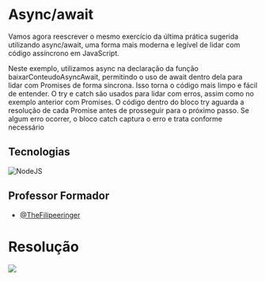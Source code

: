 # Async/await

Vamos agora reescrever o mesmo exercício da última prática sugerida utilizando async/await, uma
forma mais moderna e legível de lidar com código assíncrono em JavaScript.

Neste exemplo, utilizamos async na declaração da função baixarConteudoAsyncAwait, permitindo
o uso de await dentro dela para lidar com Promises de forma síncrona. Isso torna o código mais
limpo e fácil de entender.
O try e catch são usados para lidar com erros, assim como no exemplo anterior com Promises. O
código dentro do bloco try aguarda a resolução de cada Promise antes de prosseguir para o
próximo passo. Se algum erro ocorrer, o bloco catch captura o erro e trata conforme necessário

## Tecnologias

![NodeJS](https://img.shields.io/badge/node.js-6DA55F?style=for-the-badge&logo=node.js&logoColor=white)

## Professor Formador

- [@TheFilipeeringer](https://github.com/eringer)

# Resolução

![](../../assets/async-await.gif)
